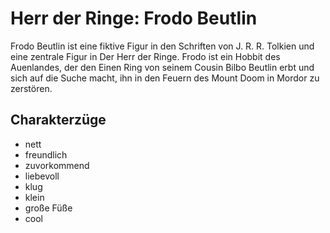 # Herr der Ringe: Frodo Beutlin
Frodo Beutlin ist eine fiktive Figur in den Schriften von J. R. R. Tolkien und eine zentrale Figur in Der Herr der Ringe. Frodo ist ein Hobbit des Auenlandes, der den Einen Ring von seinem Cousin Bilbo Beutlin erbt und sich auf die Suche macht, ihn in den Feuern des Mount Doom in Mordor zu zerstören.
## Charakterzüge
- nett
- freundlich 
- zuvorkommend
- liebevoll
- klug
- klein
- große Füße
- cool